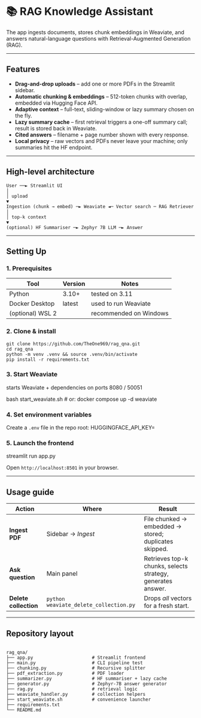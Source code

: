 # 📚 RAG Knowledge Assistant
 
The app ingests documents, stores chunk embeddings in Weaviate, and answers natural-language questions with Retrieval-Augmented Generation (RAG).

---

##  Features
- **Drag-and-drop uploads** – add one or more PDFs in the Streamlit sidebar.  
- **Automatic chunking & embeddings** – 512-token chunks with overlap, embedded via Hugging Face API.  
- **Adaptive context** – full-text, sliding-window or lazy summary chosen on the fly.  
- **Lazy summary cache** – first retrieval triggers a one-off summary call; result is stored back in Weaviate.  
- **Cited answers** – filename + page number shown with every response.  
- **Local privacy** – raw vectors and PDFs never leave your machine; only summaries hit the HF endpoint.

---

## High-level architecture

```
User ──► Streamlit UI
│
│ upload
▼
Ingestion (chunk → embed) ─► Weaviate ◄─ Vector search ─ RAG Retriever
│
│ top-k context
▼
(optional) HF Summariser ─► Zephyr 7B LLM ─► Answer

```
---

## Setting Up

### 1. Prerequisites
| Tool | Version | Notes |
|------|---------|-------|
| Python | 3.10+ | tested on 3.11 |
| Docker Desktop | latest | used to run Weaviate |
| (optional) WSL 2 | | recommended on Windows |

### 2. Clone & install

```
git clone https://github.com/TheOne969/rag_qna.git
cd rag_qna
python -m venv .venv && source .venv/bin/activate
pip install -r requirements.txt

```

### 3. Start Weaviate

starts Weaviate + dependencies on ports 8080 / 50051

bash start_weaviate.sh # or: docker compose up -d weaviate

### 4. Set environment variables

Create a `.env` file in the repo root:
HUGGINGFACE_API_KEY=<your-hf-token>


### 5. Launch the frontend

streamlit run app.py


Open `http://localhost:8501` in your browser.

---


## Usage guide

| Action | Where | Result |
|--------|-------|--------|
| **Ingest PDF** | Sidebar → *Ingest* | File chunked → embedded → stored; duplicates skipped. |
| **Ask question** | Main panel | Retrieves top-k chunks, selects strategy, generates answer. |
| **Delete collection** | `python weaviate_delete_collection.py` | Drops *all* vectors for a fresh start. |

---

## Repository layout
```

rag_qna/
├── app.py                      # Streamlit frontend
├── main.py                     # CLI pipeline test
├── chunking.py                 # Recursive splitter
├── pdf_extraction.py           # PDF loader
├── summarizer.py               # HF summariser + lazy cache
├── generator.py                # Zephyr-7B answer generator
├── rag.py                      # retrieval logic
├── weaviate_handler.py         # collection helpers
├── start_weaviate.sh           # convenience launcher
├── requirements.txt            
└── README.md

```